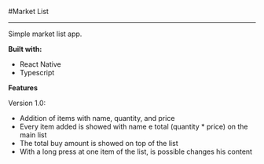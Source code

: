 #Market List

---

Simple market list app.

**Built with:**

- React Native
- Typescript

**Features**

Version 1.0:
- Addition of items with name, quantity, and price
- Every item added is showed with name e total (quantity * price) on the main list
- The total buy amount is showed on top of the list
- With a long press at one item of the list, is possible changes his content